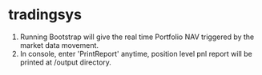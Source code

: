 # tradingsys
1. Running Bootstrap will give the real time Portfolio NAV triggered by the market data movement.
2. In console, enter 'PrintReport' anytime, position level pnl report will be printed at /output directory.